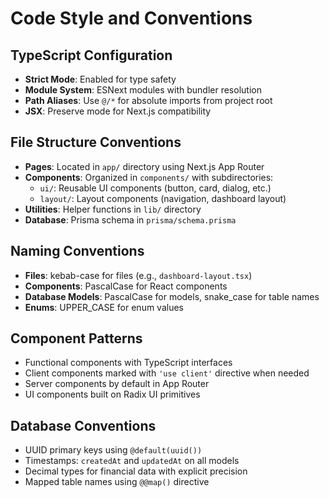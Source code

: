 # Code Style and Conventions

## TypeScript Configuration
- **Strict Mode**: Enabled for type safety
- **Module System**: ESNext modules with bundler resolution
- **Path Aliases**: Use `@/*` for absolute imports from project root
- **JSX**: Preserve mode for Next.js compatibility

## File Structure Conventions
- **Pages**: Located in `app/` directory using Next.js App Router
- **Components**: Organized in `components/` with subdirectories:
  - `ui/`: Reusable UI components (button, card, dialog, etc.)
  - `layout/`: Layout components (navigation, dashboard layout)
- **Utilities**: Helper functions in `lib/` directory
- **Database**: Prisma schema in `prisma/schema.prisma`

## Naming Conventions
- **Files**: kebab-case for files (e.g., `dashboard-layout.tsx`)
- **Components**: PascalCase for React components
- **Database Models**: PascalCase for models, snake_case for table names
- **Enums**: UPPER_CASE for enum values

## Component Patterns
- Functional components with TypeScript interfaces
- Client components marked with `'use client'` directive when needed
- Server components by default in App Router
- UI components built on Radix UI primitives

## Database Conventions
- UUID primary keys using `@default(uuid())`
- Timestamps: `createdAt` and `updatedAt` on all models
- Decimal types for financial data with explicit precision
- Mapped table names using `@@map()` directive